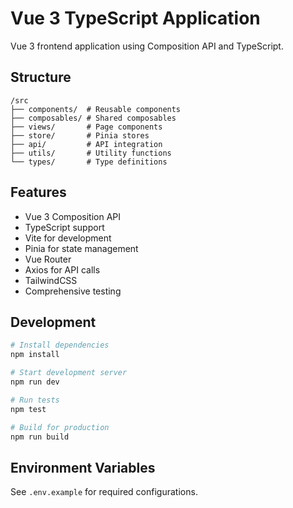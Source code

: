 # Vue 3 TypeScript Application

Vue 3 frontend application using Composition API and TypeScript.

## Structure

```
/src
├── components/  # Reusable components
├── composables/ # Shared composables
├── views/       # Page components
├── store/       # Pinia stores
├── api/         # API integration
├── utils/       # Utility functions
└── types/       # Type definitions
```

## Features

- Vue 3 Composition API
- TypeScript support
- Vite for development
- Pinia for state management
- Vue Router
- Axios for API calls
- TailwindCSS
- Comprehensive testing

## Development

```bash
# Install dependencies
npm install

# Start development server
npm run dev

# Run tests
npm test

# Build for production
npm run build
```

## Environment Variables

See `.env.example` for required configurations.
